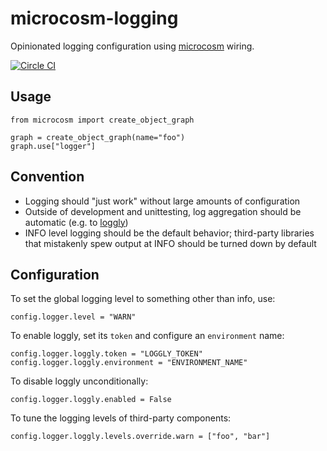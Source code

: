 # microcosm-logging

Opinionated logging configuration using [microcosm](https://github.com/globality-corp/microcosm) wiring.

[![Circle CI](https://circleci.com/gh/globality-corp/microcosm-logging/tree/develop.svg?style=svg)](https://circleci.com/gh/globality-corp/microcosm-logging/tree/develop)


## Usage

    from microcosm import create_object_graph

    graph = create_object_graph(name="foo")
    graph.use["logger"]


## Convention

 - Logging should "just work" without large amounts of configuration
 - Outside of development and unittesting, log aggregation should be automatic (e.g. to [loggly](https://www.loggly.com/))
 - INFO level logging should be the default behavior; third-party libraries that mistakenly spew output at INFO
   should be turned down by default


## Configuration

To set the global logging level to something other than info, use:

    config.logger.level = "WARN"

To enable loggly, set its `token` and configure an `environment` name:

    config.logger.loggly.token = "LOGGLY_TOKEN"
    config.logger.loggly.environment = "ENVIRONMENT_NAME"

To disable loggly unconditionally:

    config.logger.loggly.enabled = False

To tune the logging levels of third-party components:

    config.logger.loggly.levels.override.warn = ["foo", "bar"]
